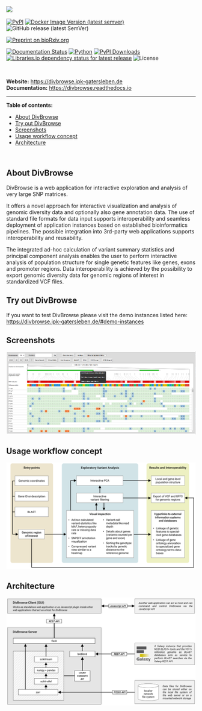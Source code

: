 <img src="docs/source/images/divbrowse_logo.png" width="600">
<br />

[![PyPI](https://img.shields.io/pypi/v/divbrowse?color=blue&label=PyPI.org)](https://pypi.org/project/divbrowse/)
[![Docker Image Version (latest semver)](https://img.shields.io/docker/v/ipkbit/divbrowse?color=blue&label=DockerHub)](https://hub.docker.com/r/ipkbit/divbrowse)
![GitHub release (latest SemVer)](https://img.shields.io/github/v/release/IPK-BIT/divbrowse?color=blue&label=Github)

[![Preprint on bioRxiv.org](https://img.shields.io/badge/DOI-10.1101%2F2022.09.22.509016-yellow)](https://doi.org/10.1101/2022.09.22.509016)

[![Documentation Status](https://readthedocs.org/projects/divbrowse/badge/?version=latest)](https://divbrowse.readthedocs.io/?badge=latest)
[![Python](https://img.shields.io/pypi/pyversions/divbrowse.svg?color=green)](https://badge.fury.io/py/divbrowse)
[![PyPI Downloads](https://img.shields.io/pypi/dm/divbrowse.svg?label=PyPI%20downloads)](https://pypi.org/project/divbrowse/)
[![Libraries.io dependency status for latest release](https://img.shields.io/librariesio/release/pypi/divbrowse)](https://libraries.io/pypi/divbrowse)
![License](https://img.shields.io/github/license/IPK-BIT/divbrowse)

<br />

**Website:** https://divbrowse.ipk-gatersleben.de   
**Documentation:** https://divbrowse.readthedocs.io

<hr />

**Table of contents:**
  - [About DivBrowse](#about-divbrowse)
  - [Try out DivBrowse](#try-out-divbrowse)
  - [Screenshots](#screenshots)
  - [Usage workflow concept](#usage-workflow-concept)
  - [Architecture](#architecture)

<br />

## About DivBrowse

DivBrowse is a web application for interactive exploration and analysis of very large SNP matrices.

It offers a novel approach for interactive visualization and analysis of genomic diversity data and optionally also gene annotation data. The use of standard file formats for data input supports interoperability and seamless deployment of application instances based on established bioinformatics pipelines. The possible integration into 3rd-party web applications supports interoperability and reusability.

The integrated ad-hoc calculation of variant summary statistics and principal component analysis enables the user to perform interactive analysis of population structure for single genetic features like genes, exons and promoter regions. Data interoperability is achieved by the possibility to export genomic diversity data for genomic regions of interest in standardized VCF files.


## Try out DivBrowse

If you want to test DivBrowse please visit the demo instances listed here:
https://divbrowse.ipk-gatersleben.de/#demo-instances


## Screenshots

![DivBrowse GUI](https://github.com/IPK-BIT/divbrowse/blob/main/docs/source/images/divbrowse_main_gui_screenshot.png?raw=true)


## Usage workflow concept

![Usage workflow concept](https://github.com/IPK-BIT/divbrowse/blob/main/docs/source/images/paper_figures_usage_concept.png?raw=true)


## Architecture

![Architecture](https://github.com/IPK-BIT/divbrowse/blob/main/docs/source/images/paper_figures_general_architecture.png?raw=true)